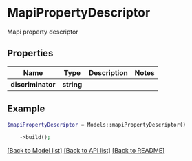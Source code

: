 # MapiPropertyDescriptor

Mapi property descriptor

## Properties
Name | Type | Description | Notes
---- | ---- | ----------- | -----
**discriminator** | **string** |  | 



## Example
```php
$mapiPropertyDescriptor = Models::mapiPropertyDescriptor()
    
    ->build();
```


[[Back to Model list]](README.md#documentation-for-models) [[Back to API list]](README.md#documentation-for-api-endpoints) [[Back to README]](README.md)

